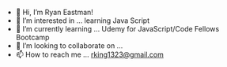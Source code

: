 - 👋 Hi, I’m Ryan Eastman!
- 👀 I’m interested in ... learning Java Script
- 🌱 I’m currently learning ... Udemy for JavaScript/Code Fellows Bootcamp
- 💞️ I’m looking to collaborate on ...
- 📫 How to reach me ... rking1323@gmail.com

<!---
DocHolliday13x/DocHolliday13x is a ✨ special ✨ repository because its `README.md` (this file) appears on your GitHub profile.
You can click the Preview link to take a look at your changes.
--->
